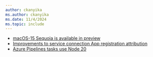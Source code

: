 ```yaml
---
author: ckanyika
ms.author: ckanyika
ms.date: 11/4/2024
ms.topic: include
---
```


- [macOS-15 Sequoia is available in preview](#macos-15-sequoia-is-available-in-preview)
- [Improvements to service connection App registration attribution](#improvements-to-service-connection-app-registration-attribution)
- [Azure Pipelines tasks use Node 20](#azure-pipelines-tasks-use-node-20)